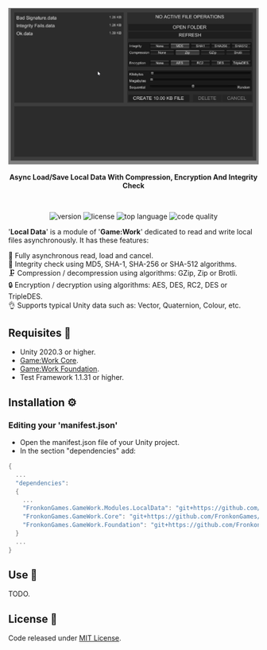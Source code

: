 <p align="center"><img src="Documentation/Animation.gif" /></p>
<p align="center"><b>Async Load/Save Local Data With Compression, Encryption And Integrity Check</b></p>
<br>

<p align="center">
  <a style="text-decoration:none">
    <img src="https://img.shields.io/github/package-json/v/FronkonGames/GameWork-Local-Data?style=flat-square" alt="version" />
  </a>  
  <a style="text-decoration:none">
    <img src="https://img.shields.io/github/license/FronkonGames/GameWork-Local-Data?style=flat-square" alt="license" />
  </a>
  <a style="text-decoration:none">
    <img src="https://img.shields.io/github/languages/top/FronkonGames/GameWork-Local-Data?style=flat-square" alt="top language" />
  </a>
  <a style="text-decoration:none">
    <img src="https://img.shields.io/codacy/grade/f124de6116ed47099d017f8ae6011e26?style=flat-square" alt="code quality" />
  </a>
</p>

'**Local Data**' is a module of '**Game:Work**' dedicated to read and write local files asynchronously. It has these
features:

🔀 Fully asynchronous read, load and cancel.<br>
🧬 Integrity check using MD5, SHA-1, SHA-256 or SHA-512 algorithms.<br>
🗜️ Compression / decompression using algorithms: GZip, Zip or Brotli.<br>
🔒 Encryption / decryption using algorithms: AES, DES, RC2, DES or TripleDES.<br>
👌 Supports typical Unity data such as: Vector, Quaternion, Colour, etc.

## Requisites 🔧

- Unity 2020.3 or higher.
- [Game:Work Core](https://github.com/FronkonGames/GameWork-Core).
- [Game:Work Foundation](https://github.com/FronkonGames/GameWork-Foundation).
- Test Framework 1.1.31 or higher.

## Installation ⚙️

### Editing your 'manifest.json'

  - Open the manifest.json file of your Unity project.
  - In the section "dependencies" add:

```c#
{
  ...
  "dependencies":
  {
    ...
    "FronkonGames.GameWork.Modules.LocalData": "git+https://github.com/FronkonGames/GameWork-Local-Data.git",
    "FronkonGames.GameWork.Core": "git+https://github.com/FronkonGames/GameWork-Core.git",
    "FronkonGames.GameWork.Foundation": "git+https://github.com/FronkonGames/GameWork-Foundation.git"
  }
  ...
}
```

## Use 🚀

TODO.

## License 📜

Code released under [MIT License](https://github.com/FronkonGames/GameWork-Scene-Module/blob/main/LICENSE).